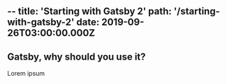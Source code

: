 --
title: 'Starting with Gatsby 2'
path: '/starting-with-gatsby-2'
date: 2019-09-26T03:00:00.000Z
--

## Gatsby, why should you use it?

Lorem ipsum
